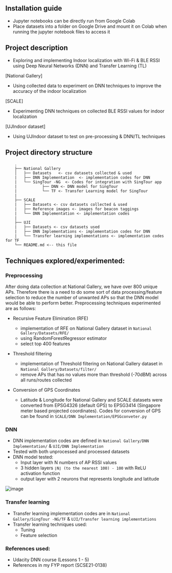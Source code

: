 ## Installation guide 
- Jupyter notebooks can be directly run from Google Colab 
- Place datasets into a folder on Google Drive and mount it on Colab when running the jupyter notebook files to access it 

## Project description
- Exploring and implementing Indoor localization with Wi-Fi & BLE RSSI using Deep Neural Networks (DNN) and Transfer Learning (TL)


[National Gallery]
- Using collected data to experiment on DNN techniques to improve the accuracy of the indoor localization 

[SCALE]
- Experimenting DNN techniques on collected BLE RSSI values for indoor localization 

[UJIndoor dataset]
- Using UJIndoor dataset to test on pre-processing & DNN/TL techniques 

##  Project directory structure 
```
    .
    ├── National Gallery 
    │   ├── Datasets   <- csv datasets collected & used 
    |   ├── DNN Implementation  <- implementation codes for DNN
    |   └── SingTour -NG  <- Codes for integration with SingTour app 
    |           ├── DNN <- DNN model for SingTour   
    |           └── TF <- Transfer Learning model for SingTour
    |
    ├── SCALE 
    |   ├── Datasets <- csv datasets collected & used 
    |   ├── Reference images <- images for beacon taggings 
    |   └── DNN Implementation <- implementation codes 
    |
    ├── UJI   
    |   ├── Datasets <- csv datasets used 
    |   ├── DNN Implementations <- implementation codes for DNN
    |   └── Transfer learning implementations <- implementation codes for TF
    └── README.md <-- this file
```

## Techniques explored/experimented: 
### Preprocessing
After doing data collection at National Gallery, we have over 800 unique APs. Therefore there is a need to do some sort of data processing/feature selection to reduce the number of unwanted APs so that the DNN model would be able to perform better. Preprocessing techniques experimented are as follows: 

- Recursive Feature Elimination (RFE)
    - implementation of RFE on National Gallery dataset in `National Gallery/Datasets/RFE/` 
    - using RandomForestRegressor estimator 
    - select top 400 features 
- Threshold filtering 
    - implementation of Threshold filtering on National Gallery dataset in `National Gallery/Datasets/filter/` 
    - remove APs that has no values more than threshold (-70dBM) across all runs/routes collected 

- Conversion of GPS Coordinates 
    - Latitude & Longitude for National Gallery and SCALE datasets were converted from EPSG4326 (default GPS) to EPSG3414 (Singapore meter based projected coordinates). Codes for conversion of GPS can be found in `SCALE/DNN Implementation/EPSGconveter.py`

### DNN 
- DNN implementation codes are defined in `National Gallery/DNN Implementation/` & `UJI/DNN Implementation`
- Tested with both unprocessed and processed datasets 
- DNN model tested: 
    -  Input layer with N numbers of AP RSSI values 
    -  3 hidden layers `⌊N⌋ (to the nearest 100) - 100` with ReLU activation function 
    -  output layer with 2 neurons that represents longitude and latitude 

![image](https://user-images.githubusercontent.com/26837821/144977985-59b2de77-9945-43d8-86fe-1527ece797fa.png)


### Transfer learning 
- Transfer learning implementation codes are in `National Gallery/SingTour -NG/TF` & `UJI/Transfer learning implementations`
- Transfer learning techniques used: 
    - Tuning 
    - Feature selection 


### References used: 
- Udacity DNN course (Lessons 1 - 5)
- References in my FYP report (SCSE21-0138)
